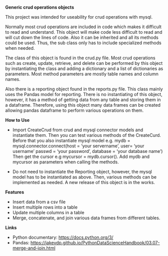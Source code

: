 **Generic crud operations objects**

This project was intended for useability for crud operations with mysql. 

Normally most crud operations are included in code which makes it difficult to read and understand. This object will make code less difficult to read and will cut down the lines of code. Also it can be inherited and all its methods could be used. Thus, the sub class only has to include specialized methods when needed.

The class of this object is found in the crud.py file. Most crud operations such as create, update, retrieve, and delete can be performed by this object by instantiating the class and adding a dictionary and a list of dictionaries as parameters. Most method parameters are mostly table names and column names.

Also there is a reporting object found in the reports.py file. This class mainly uses the Pandas model for reporting. There is no instantiating of this object, however, it has a method of getting data from any table and storing them in a dataframe. Therefore, using this object many data frames can be created allowing pandas dataframe to perform various operations on them.

**How to Use**

* Import CreateCrud from crud and mysql connector models and instantiate them. Then you can test various methods of the CreateCurd. Before that you also instantiate mysql model  e.g. mydb = mysql.connector.connect(host = ‘your servername’, user= ‘your username’ passwd = ‘your password’, database = ‘your database name’) Then get the cursor e.g mycursor = mydb.cursor(). Add mydb and mycursor as parameters when calling the methods.

* Do not need to instantiate the Reporting object, however, the mysql model has to be instantiated as above. Then, various methods can be implemented as needed. A new release of this object is in the works.

**Features**
* Insert data from a csv file
* Insert multiple rows into a table
* Update multiple columns in a table
* Merge, concatenate, and join various data frames from different tables.

**Links**

* Python documentary:  https://docs.python.org/3/
* Pandas: https://jakevdp.github.io/PythonDataScienceHandbook/03.07-merge-and-join.html


